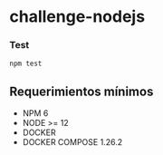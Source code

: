 # challenge-nodejs
 
### Test

```
npm test
```

## Requerimientos mínimos

- NPM 6
- NODE >= 12
- DOCKER
- DOCKER COMPOSE 1.26.2
